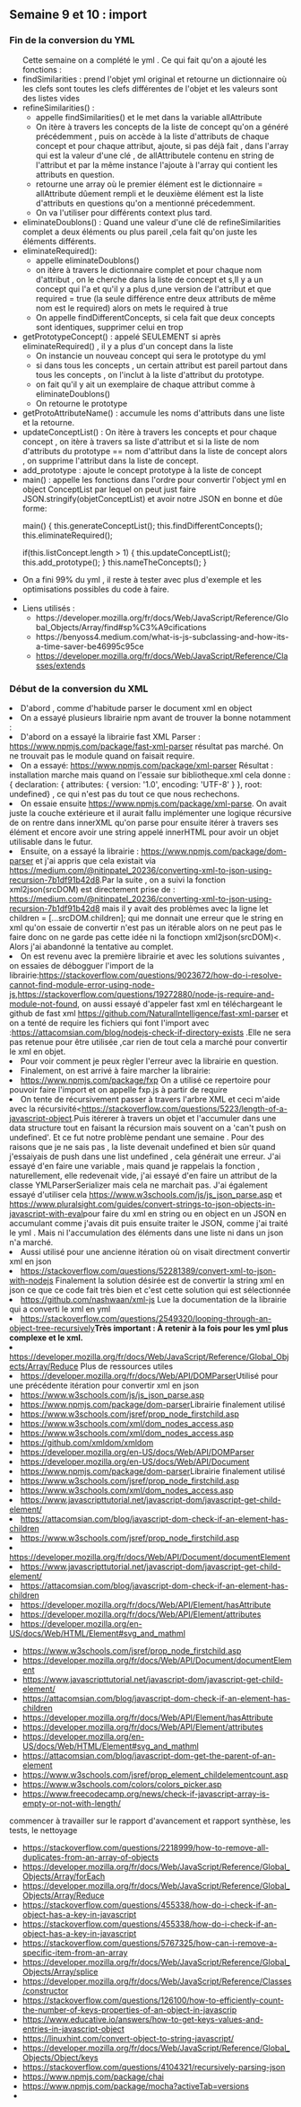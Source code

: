 ## Semaine 9 et 10 : import 

### Fin de la conversion du YML 

<ul>Cette semaine on a complété le yml . Ce qui fait qu'on a ajouté les fonctions : 
	<li>findSimilarities : prend l'objet yml original et retourne un dictionnaire où les clefs sont toutes les clefs différentes de l'objet et les valeurs sont des listes vides</li>
	<li>refineSimilarities() : 
		<ul>
			<li>appelle findSimilarities() et le met dans la variable allAttribute</li>
			<li>On itère à travers les concepts de la liste de concept qu'on a généré précédemment , puis on accède à la liste d'attributs de chaque concept et pour chaque attribut, ajoute, si pas déjà fait , dans l'array  qui est la valeur d'une clé , de allAttributele contenu en string de l'attribut et par la même instance l'ajoute à l'array qui contient les attributs en question.</li>
			<li>retourne une array où le premier élément est le dictionnaire  = allAttribute dûement rempli et le deuxième élément est la liste d'attributs en questions qu'on a mentionné précedemment.</li>
			<li>On va l'utiliser pour différents context plus tard.</li>
		</ul>
	</li>
	<li>eliminateDoublons() : Quand une valeur d'une clé de refineSimilarities complet a deux éléments ou plus pareil ,cela fait qu'on juste les éléments différents. </li>
	<li>eliminateRequired(): 
		<ul>
			<li>appelle eliminateDoublons()</li>
			<li>on itère à travers le dictionnaire complet et pour chaque nom d'attribut , on le cherche dans la liste de concept et s,Il y a un concept qui l'a et qu'il y a plus d,une version de l'attribut et que required = true (la seule différence entre deux attributs de même nom est le required) alors on mets le required à true </li>
			<li>On appelle findDifferentConcepts, si cela fait que deux concepts sont identiques, supprimer celui en trop</li>
		</ul>
	</li>
	<li>getPrototypeConcept() : appelé SEULEMENT si après eliminateRequired() , il y a plus d'un concept dans la liste
		<ul>
			<li>On instancie un nouveau concept qui sera le prototype du yml</li>
			<li>si dans tous les concepts , un certain attribut est pareil partout dans tous les concepts , on l'inclut à la liste d'attribut du prototype.</li>
			<li>on fait qu'il y ait un exemplaire de chaque attribut comme à eliminateDoublons()</li>
			<li>On retourne le prototype </li>
		</ul>
	</li>
	<li>getProtoAttributeName() : accumule les noms d'attributs dans une liste et la retourne.</li>
	<li>updateConceptList() : On itère à travers les concepts et pour chaque concept , on itère à travers sa liste d'attribut et si la liste de nom d'attributs du prototype == nom d'attribut dans la liste de concept alors , on supprime l'attribut dans la liste de concept.
	</li>
	<li>add_prototype : ajoute le concept prototype à la liste de concept</li>
	<li>main() : appelle les fonctions dans l'ordre pour convertir l'object yml en object ConceptList par lequel on peut just faire JSON.stringify(objetConceptList) et avoir notre JSON en bonne et dûe forme: 
<p>
	main()
{
this.generateConceptList();
this.findDifferentConcepts();
this.eliminateRequired();


if(this.listConcept.length > 1)
{
    this.updateConceptList();
    this.add_prototype(); 
}
this.nameTheConcepts();
}
</p>
	</li>
	<li>On a fini 99% du yml , il reste à tester avec plus d'exemple et  les optimisations possibles du code à faire.<li>
	<li>Liens utilisés : 
		<ul>
			<li><a href = "https://developer.mozilla.org/fr/docs/Web/JavaScript/Reference/Global_Objects/Array/find#sp%C3%A9cifications"></a>https://developer.mozilla.org/fr/docs/Web/JavaScript/Reference/Global_Objects/Array/find#sp%C3%A9cifications</li>
			<li><a href="https://benyoss4.medium.com/what-is-js-subclassing-and-how-its-a-time-saver-be46995c95ce"></a>https://benyoss4.medium.com/what-is-js-subclassing-and-how-its-a-time-saver-be46995c95ce</li>
			<li><a href ="https://developer.mozilla.org/fr/docs/Web/JavaScript/Reference/Classes/extends">https://developer.mozilla.org/fr/docs/Web/JavaScript/Reference/Classes/extends</a></li>
		</ul>
	</li>
</ul>

### Début de la conversion du XML 

<li>D'abord , comme d'habitude parser le document xml en object </li>
<li> On a essayé plusieurs librairie npm avant de trouver la bonne notamment : 
	<li>D'abord on a essayé la librairie fast XML Parser : <a href="https://www.npmjs.com/package/fast-xml-parser">https://www.npmjs.com/package/fast-xml-parser</a> résultat pas marché. On ne trouvait pas le module quand on faisait require.
<li>On a essayé: <a href="https://www.npmjs.com/package/xml-parser">https://www.npmjs.com/package/xml-parser</a> Résultat : installation marche mais quand on l'essaie sur bibliotheque.xml cela donne : {
  declaration: { attributes: { version: '1.0', encoding: 'UTF-8' } },
  root: undefined} , ce qui n'est pas du tout ce que nous rechechons.</li>

<li>On essaie ensuite <a href="https://www.npmjs.com/package/xml-parse">https://www.npmjs.com/package/xml-parse</a>. On avait juste la couche extérieure et il aurait fallu implémenter une logique récursive de on rentre dans innerXML qu'on parse pour ensuite itérer à travers ses élément et encore avoir une string appelé innerHTML pour avoir un objet utilisable dans le futur. </li>

<li>Ensuite, on a essayé la librairie : <a href="https://www.npmjs.com/package/dom-parser">https://www.npmjs.com/package/dom-parser</a> 
et j'ai appris que cela existait via <a href="https://medium.com/@nitinpatel_20236/converting-xml-to-json-using-recursion-7b1df91b42d8">https://medium.com/@nitinpatel_20236/converting-xml-to-json-using-recursion-7b1df91b42d8</a>.Par la suite , on a suivi la fonction xml2json(srcDOM) est directement prise de : <a href="https://medium.com/@nitinpatel_20236/converting-xml-to-json-using-recursion-7b1df91b42d8">https://medium.com/@nitinpatel_20236/converting-xml-to-json-using-recursion-7b1df91b42d8</a> mais il y avait des problèmes avec la ligne let children = [...srcDOM.children]; qui me donnait une erreur que le string en xml qu'on essaie de convertir n'est pas un itérable alors on ne peut pas le faire donc on ne garde pas cette idée ni la fonctiopn xml2json(srcDOM)<. Alors j'ai abandonné la tentative au complet. </li>

<li>On est revenu avec la première librairie et avec les solutions suivantes , on essaies de débogguer l'import de la librairie:<a href="https://stackoverflow.com/questions/9023672/how-do-i-resolve-cannot-find-module-error-using-node-js">https://stackoverflow.com/questions/9023672/how-do-i-resolve-cannot-find-module-error-using-node-js</a>,<a href="https://stackoverflow.com/questions/19272880/node-js-require-and-module-not-found">https://stackoverflow.com/questions/19272880/node-js-require-and-module-not-found</a>, on aussi essayé d'appeler fast xml en téléchargeant le github de fast xml <a href="https://github.com/NaturalIntelligence/fast-xml-parser">https://github.com/NaturalIntelligence/fast-xml-parser</a> et on a tenté de require les fichiers qui font l'import avec :<a href="https://attacomsian.com/blog/nodejs-check-if-directory-exists">https://attacomsian.com/blog/nodejs-check-if-directory-exists</a> .Elle ne sera pas retenue pour être utilisée ,car rien de tout cela a marché pour convertir le xml en objet.</li>

<li>Pour voir comment je peux règler l'erreur avec la librairie en question.</li>
<li>Finalement, on est arrivé à faire marcher la librairie:<li><a href="https://www.npmjs.com/package/fxp">https://www.npmjs.com/package/fxp</a> On a utilisé ce repertoire pour pouvoir faire l'import et on appelle fxp.js à partir de require </li>
<li>On tente de récursivement passer à travers l'arbre XML et ceci m'aide avec la récursivité<<a href="https://stackoverflow.com/questions/5223/length-of-a-javascript-object">https://stackoverflow.com/questions/5223/length-of-a-javascript-object</a>.Puis itérerer à travers un objet et l'accumuler dans une data structure tout en faisant la récursion mais souvent on a 'can't push on undefined'. Et ce fut notre problème pendant  une semaine . Pour des raisons que je ne sais pas , la liste devenait undefined et bien sûr quand j'essaiyais de push dans une list undefined , cela générait une erreur. J'ai essayé d'en faire une variable , mais quand je rappelais la fonction , naturellement, elle redevenait vide, j'ai essayé d'en faire un attribut de la classe YMLParserSerializer mais cela ne marchait pas. J'ai également essayé d'utiliser cela <a href="https://www.w3schools.com/js/js_json_parse.asp">https://www.w3schools.com/js/js_json_parse.asp</a> et <a href="https://www.pluralsight.com/guides/convert-strings-to-json-objects-in-javascript-with-eval">https://www.pluralsight.com/guides/convert-strings-to-json-objects-in-javascript-with-eval</a>pour faire du xml en string ou en object en un JSON en accumulant comme j'avais dit puis ensuite traiter le JSON, comme j'ai traité le yml . Mais ni l'accumulation des éléments dans une liste ni dans un json n'a marché.</li>
<li> Aussi utilisé pour une ancienne itération où on visait directment convertir xml en json</li>
<li><a href="https://stackoverflow.com/questions/52281389/convert-xml-to-json-with-nodejs">https://stackoverflow.com/questions/52281389/convert-xml-to-json-with-nodejs</a> Finalement la solution désirée est de convertir la string xml en json ce que ce code fait très bien et c'est cette solution qui est sélectionnée</li>
<li><a href="https://github.com/nashwaan/xml-js">https://github.com/nashwaan/xml-js</a> Lue la documentation de la librairie qui a converti le xml en yml </li>
<li><a href="https://stackoverflow.com/questions/2549320/looping-through-an-object-tree-recursively">https://stackoverflow.com/questions/2549320/looping-through-an-object-tree-recursively</a><b>Très important : À retenir à la fois pour les yml plus complexe et le xml.</b></li>


<li><a href="https://developer.mozilla.org/fr/docs/Web/JavaScript/Reference/Global_Objects/Array/Reduce">https://developer.mozilla.org/fr/docs/Web/JavaScript/Reference/Global_Objects/Array/Reduce</a> Plus de ressources utiles </li>
<li><a href="https://developer.mozilla.org/fr/docs/Web/API/DOMParser">https://developer.mozilla.org/fr/docs/Web/API/DOMParser</a>Utilisé pour une précédente itération pour convertir xml en json </li>
<li><a href="https://www.w3schools.com/js/js_json_parse.asp">https://www.w3schools.com/js/js_json_parse.asp</a></li>
<li><a href="https://www.npmjs.com/package/dom-parser">https://www.npmjs.com/package/dom-parser</a>Librairie finalement utilisé</li>
<li><a href="https://www.w3schools.com/jsref/prop_node_firstchild.asp">https://www.w3schools.com/jsref/prop_node_firstchild.asp</a> </li>
<li><a href="https://www.w3schools.com/xml/dom_nodes_access.asp">https://www.w3schools.com/xml/dom_nodes_access.asp</a></li>
<li><a href="https://www.w3schools.com/xml/dom_nodes_access.asp">https://www.w3schools.com/xml/dom_nodes_access.asp</a></li>

<li><a href="https://github.com/xmldom/xmldom">https://github.com/xmldom/xmldom</a></li>
<li><a href="https://developer.mozilla.org/en-US/docs/Web/API/DOMParser">https://developer.mozilla.org/en-US/docs/Web/API/DOMParser</a></li>
<li><a href="https://developer.mozilla.org/en-US/docs/Web/API/Document">https://developer.mozilla.org/en-US/docs/Web/API/Document</a></li>
<li><a href="https://www.npmjs.com/package/dom-parser">https://www.npmjs.com/package/dom-parser</a>Librairie finalement utilisé</li>
<li><a href="https://www.w3schools.com/jsref/prop_node_firstchild.asp">https://www.w3schools.com/jsref/prop_node_firstchild.asp</a> </li>
<li><a href="https://www.w3schools.com/xml/dom_nodes_access.asp">https://www.w3schools.com/xml/dom_nodes_access.asp</a></li>
<li><a href="https://www.javascripttutorial.net/javascript-dom/javascript-get-child-element/">https://www.javascripttutorial.net/javascript-dom/javascript-get-child-element/</a></li>
<li><a href="https://attacomsian.com/blog/javascript-dom-check-if-an-element-has-children">https://attacomsian.com/blog/javascript-dom-check-if-an-element-has-children</a></li>

<li><a href="https://www.w3schools.com/jsref/prop_node_firstchild.asp">https://www.w3schools.com/jsref/prop_node_firstchild.asp</a></li>
<li><a href="https://developer.mozilla.org/fr/docs/Web/API/Document/documentElement">https://developer.mozilla.org/fr/docs/Web/API/Document/documentElement</a> </li>
<li><a href="https://www.javascripttutorial.net/javascript-dom/javascript-get-child-element/">https://www.javascripttutorial.net/javascript-dom/javascript-get-child-element/</a></li>
<li><a href="hhttps://attacomsian.com/blog/javascript-dom-check-if-an-element-has-childrenttps://www.npmjs.com/package/dom-parser">https://attacomsian.com/blog/javascript-dom-check-if-an-element-has-children</a></li>
<li><a href="https://developer.mozilla.org/fr/docs/Web/API/Element/hasAttribute">https://developer.mozilla.org/fr/docs/Web/API/Element/hasAttribute</a> </li>
<li><a href="https://developer.mozilla.org/fr/docs/Web/API/Element/attributes">https://developer.mozilla.org/fr/docs/Web/API/Element/attributes</a></li>
<li><a href="https://developer.mozilla.org/en-US/docs/Web/HTML/Element#svg_and_mathml">https://developer.mozilla.org/en-US/docs/Web/HTML/Element#svg_and_mathml</a></li>
</ul>
</li>
</ul>

- https://www.w3schools.com/jsref/prop_node_firstchild.asp
- https://developer.mozilla.org/fr/docs/Web/API/Document/documentElement
- https://www.javascripttutorial.net/javascript-dom/javascript-get-child-element/
- https://attacomsian.com/blog/javascript-dom-check-if-an-element-has-children
- https://developer.mozilla.org/fr/docs/Web/API/Element/hasAttribute
- https://developer.mozilla.org/fr/docs/Web/API/Element/attributes
- https://developer.mozilla.org/en-US/docs/Web/HTML/Element#svg_and_mathml
- https://attacomsian.com/blog/javascript-dom-get-the-parent-of-an-element
- https://www.w3schools.com/jsref/prop_element_childelementcount.asp
- https://www.w3schools.com/colors/colors_picker.asp
- https://www.freecodecamp.org/news/check-if-javascript-array-is-empty-or-not-with-length/

commencer à travailler sur le rapport d'avancement et rapport synthèse, les tests, le nettoyage

- https://stackoverflow.com/questions/2218999/how-to-remove-all-duplicates-from-an-array-of-objects
- https://developer.mozilla.org/fr/docs/Web/JavaScript/Reference/Global_Objects/Array/forEach
- https://developer.mozilla.org/fr/docs/Web/JavaScript/Reference/Global_Objects/Array/Reduce
- https://stackoverflow.com/questions/455338/how-do-i-check-if-an-object-has-a-key-in-javascript
- https://stackoverflow.com/questions/455338/how-do-i-check-if-an-object-has-a-key-in-javascript
- https://stackoverflow.com/questions/5767325/how-can-i-remove-a-specific-item-from-an-array
- https://developer.mozilla.org/fr/docs/Web/JavaScript/Reference/Global_Objects/Array/splice
- https://developer.mozilla.org/fr/docs/Web/JavaScript/Reference/Classes/constructor
- https://stackoverflow.com/questions/126100/how-to-efficiently-count-the-number-of-keys-properties-of-an-object-in-javascrip
- https://www.educative.io/answers/how-to-get-keys-values-and-entries-in-javascript-object
- https://linuxhint.com/convert-object-to-string-javascript/
- https://developer.mozilla.org/fr/docs/Web/JavaScript/Reference/Global_Objects/Object/keys
- https://stackoverflow.com/questions/4104321/recursively-parsing-json
- https://www.npmjs.com/package/chai
- https://www.npmjs.com/package/mocha?activeTab=versions
- 